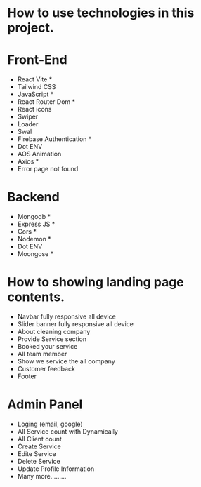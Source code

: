 # How to use technologies in this project.

# Front-End
- React Vite *
- Tailwind CSS
- JavaScript *
- React Router Dom *
- React icons
- Swiper
- Loader
- Swal
- Firebase Authentication *
- Dot ENV
- AOS Animation
- Axios *
- Error page not found


# Backend
- Mongodb *
- Express JS * 
- Cors *
- Nodemon * 
- Dot ENV
- Moongose *




# How to showing landing page contents.
- Navbar fully responsive all device
- Slider banner fully responsive all device
- About cleaning company
- Provide Service section
- Booked your service
- All team member
- Show we service the all company
- Customer feedback
- Footer


# Admin Panel
- Loging (email, google)
- All Service count with Dynamically
- All Client count
- Create Service
- Edite Service
- Delete Service
- Update Profile Information
- Many more.........

